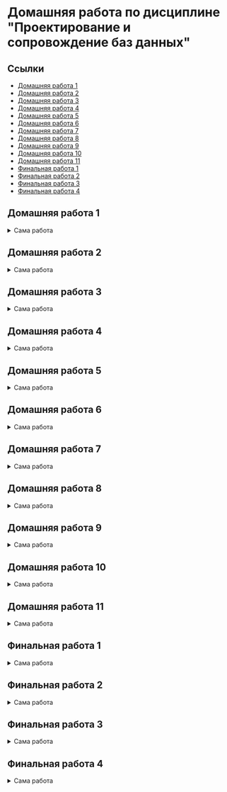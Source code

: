 # Домашняя работа по дисциплине "Проектирование и сопровождение баз данных"

## Ссылки

- [Домашняя работа 1](#домашняя-работа-1)
- [Домашняя работа 2](#домашняя-работа-2)
- [Домашняя работа 3](#домашняя-работа-3)
- [Домашняя работа 4](#домашняя-работа-4)
- [Домашняя работа 5](#домашняя-работа-5)
- [Домашняя работа 6](#домашняя-работа-6)
- [Домашняя работа 7](#домашняя-работа-7)
- [Домашняя работа 8](#домашняя-работа-8)
- [Домашняя работа 9](#домашняя-работа-9)
- [Домашняя работа 10](#домашняя-работа-10)
- [Домашняя работа 11](#домашняя-работа-11)
- [Финальная работа 1](#финальная-работа-1)
- [Финальная работа 2](#финальная-работа-2)
- [Финальная работа 3](#финальная-работа-3)
- [Финальная работа 4](#финальная-работа-4)

## Домашняя работа 1

<details>
<summary>Сама работа</summary>

---

### Задание

Подумать над выбором предметной области для выполнения финальной (экзаменационной) работы.
Выбирайте предметную область, которая вам интересна
и в которой вы разбираетесь или хотите разобраться.

Сделать краткое описание выбранной предметной области (1-2 страницы).
Если описание получится более объемным, не беда.
Ведь это описание затем войдет в финальный отчет.

Попытаться сформулировать требования к будущей базе данных.

### Работа

#### Цель работы

Описать словесно выбранную предметную область – "Расписание кафедры".

#### Описание предметной области

В настоящее время весь документооборот перемещается в электронный вид.
Требуется хранить различные документы, данные и поддерживать их связность.
Например, необходимо хранить учебное расписание,
обеспечить её связность с учебными группами,
преподавателями и аудиториями,
чтобы можно было в любой момент создать расписание учебных групп, преподавателей и аудиторий.
Это и является основной целью и задачей выбранной предметной области.

Можно хранить расписание в слабо структурированном виде в формате JSON,
но тогда не получится просто извлекать расписание конкретной группы, преподавателя или аудитории,
придётся для этого писать дополнительный ненужный код.
Такую задачу можно положить на реляционную базу данных при правильном проектирований связей таблиц.

При посещении веб-страницы расписания группы пользователь выбирает номер группы и номер недели.
База данных должна, соответственно, предоставить набор предметов на выбранную неделю по выбранной группе,
включить информацию о месте проведения занятий, ФИО преподавателя, который будет вести их.

При посещении веб-страницы расписания преподавателя
пользователь выбирает ФИО преподавателя и номер недели.
База данных должна, соответственно предоставить набор предметов на выбранную неделю по выбранному ФИО,
включить информацию о месте проведения занятий, номер групп, для которых занятие проводится.

[Наверх](#ссылки)

---

</details>

## Домашняя работа 2

<details>
<summary>Сама работа</summary>

---

### Задание

Глава 3 (упражнения 1-4)

### Работа

#### Упражнение 1

Выполним запрос:

```sql
demo=# insert into aircrafts values ('SU9', 'Sukhoi SUperJet-100', 300);
ERROR:  0A000: cannot insert into column "model" of view "aircrafts"
DETAIL:  View columns that are not columns of their base relation are not updatable.
```

Ошибка нам говорит о том, что
колонки, не являющимися базовыми колонками своего отношения не могут обновляться через представление.

Посмотрим, какие колонки не являются базовыми для отношения:

```sql
demo=# \d+ aircrafts
                                       View "bookings.aircrafts"
    Column     |     Type     | Collation | Nullable | Default | Storage  |         Description
---------------+--------------+-----------+----------+---------+----------+-----------------------------
 aircraft_code | character(3) |           |          |         | extended | Aircraft code, IATA
 model         | text         |           |          |         | extended | Aircraft model
 range         | integer      |           |          |         | plain    | Maximal flying distance, km
View definition:
 SELECT ml.aircraft_code,
    ml.model ->> lang() AS model,
    ml.range
   FROM aircrafts_data ml;
```

Такой колонкой является `model`, соответственно.

#### Упражнение 2

Пример запроса:

```sql
demo=# select * from aircrafts order by range desc;
 aircraft_code |        model        | range
---------------+---------------------+-------
 773           | Боинг 777-300       | 11100
 763           | Боинг 767-300       |  7900
 319           | Аэробус A319-100    |  6700
 320           | Аэробус A320-200    |  5700
 321           | Аэробус A321-200    |  5600
 733           | Боинг 737-300       |  4200
 SU9           | Сухой Суперджет-100 |  3000
 CR2           | Бомбардье CRJ-200   |  2700
 CN1           | Сессна 208 Караван  |  1200
(9 rows)
```

#### Упражнение 3

Пример такого запроса:

```sql
demo=# update aircrafts set range = range * 2 where model ~ 'Сухой Суперджет*';
UPDATE 1
```

#### Упражнение 4

Пример такого запроса:

```sql
demo=# delete from aircrafts where model = 'ЭТО НЕ САМОЛЁТ';
DELETE 0
```

[Наверх](#ссылки)

---

</details>

## Домашняя работа 3

<details>
<summary>Сама работа</summary>

---

### Задание

Глава 4 (упражнения 2, 4, 8, 12, 15, 21, 30, 33, 35)

### Работа

#### Упражнение 2

Создадим таблицу, наполним её данными и сделаем выборку по ней.

```sql
demo=# create table test_numeric (measurement numeric, description text);
CREATE TABLE

demo=# insert into test_numeric values
demo-# (1234567890.0987654321, 'Точность 20 знаков, масштаб 10 знаков'),
demo-# (1.5, 'Точность 2 знака, масштаб 1 знак'),
demo-# (0.12345678901234567890, 'Точность 21 знак, масштаб 20 знаков'),
demo-# (1234567890, 'Точность 10 знаков, масштаб 0 знаков (целое число)');
INSERT 0 4

demo=# select * from test_numeric;
      measurement       |                    description
------------------------+----------------------------------------------------
  1234567890.0987654321 | Точность 20 знаков, масштаб 10 знаков
                    1.5 | Точность 2 знака, масштаб 1 знак
 0.12345678901234567890 | Точность 21 знак, масштаб 20 знаков
             1234567890 | Точность 10 знаков, масштаб 0 знаков (целое число)
(4 rows)
```

Да, точность сохранена именно в том виде, в который мы записывали изначально.

#### Упражнение 4

Выполним интересные эксперименты с плавающей точкой:

```sql
demo=# select 2e-45::real > 1e-45::real;
 ?column?
----------
 f
(1 row)

demo=# select 4e-324::double precision > 3e-324::double precision;
 ?column?
----------
 f
(1 row)
```

#### Упражнение 8

```sql
demo=# create table test_serial (id serial primary key, name text);
CREATE TABLE

demo=# INSERT INTO test_serial (name) VALUES ('Вишневая');
INSERT 0 1
```

При выполнении этой команды СУБД выдаст сообщение об ошибке. Почему?

```sql
demo=# INSERT INTO test_serial (id, name) VALUES (2, 'Прохладная');
INSERT 0 1
```

В версии СУБД PostgreSQL 12.4 не выдаёт ошибку.

```sql
demo=# INSERT INTO test_serial (name) VALUES ('Грушевая');
ERROR:  23505: duplicate key value violates unique constraint "test_serial_pkey"
DETAIL:  Key (id)=(2) already exists.
demo=# INSERT INTO test_serial (name) VALUES ('Грушевая');
INSERT 0 1
demo=# INSERT INTO test_serial (name) VALUES ('Зеленая');
INSERT 0 1
demo=# DELETE FROM test_serial WHERE id = 4;
DELETE 1
demo=# INSERT INTO test_serial (name) VALUES ('Луговая');
INSERT 0 1
```

Зато выдала ошибку, что такой ключ уже существует.
Но счётчик `test_serial_pkey` всё равно инкрементировался.

Теперь сделаем выборку.

```sql
demo=# SELECT * FROM test_serial;
 id |    name
----+------------
  1 | Вишневая
  2 | Прохладная
  3 | Грушевая
  5 | Луговая
(4 rows)
```

#### Упражнение 12

```sql
demo=# show datestyle;
 DateStyle
-----------
 ISO, DMY
(1 row)

demo=# set datestyle to 'MDY';
SET

demo=# show datestyle;
 DateStyle
-----------
 ISO, MDY
(1 row)

demo=# SELECT '18-05-2016'::date;
ERROR:  22008: date/time field value out of range: "18-05-2016"
LINE 1: SELECT '18-05-2016'::date;
               ^
HINT:  Perhaps you need a different "datestyle" setting.

demo=# SELECT '05-18-2016'::date;
    date    
------------
 2016-05-18
(1 row)

demo=# SELECT '05-18-2016'::date;
    date    
------------
 2016-05-18
(1 row)

demo=# SET datestyle TO 'Postgres, DMY';
SET

demo=# show datestyle;
   DateStyle
---------------
 Postgres, DMY
(1 row)

demo=# select current_date;
 current_date
--------------
 04-10-2020
(1 row)

demo=# set datestyle to 'SQL, DMY';
SET
demo=# select current_date;
 current_date
--------------
 04/10/2020
(1 row)

demo=# set datestyle to 'German, DMY';
SET
Time: 0.519 ms
demo=# select current_date;
 current_date
--------------
 04.10.2020
(1 row)
```

#### Упражнение 15

Проэкспериментируем с преобразованием даты в строку.

```sql
demo=# SELECT to_char(current_timestamp, 'ddыmm');
 to_char
---------
 04ы10
(1 row)

demo=# SELECT to_char(current_timestamp, 'MM/DD/YYYY');
  to_char
------------
 10/04/2020
(1 row)

demo=# SELECT to_char(current_timestamp, 'DD-MM-YYYY')::date;
  to_char
------------
 2020-10-04
(1 row)
```

#### Упражнение 21

Предположу, что интервал "1 месяц" добавит единицу ко времени месяца.
В первом случае выведет 2016-02-29, а во втором — 2016-03-29.

```sql
demo=# SELECT ('2016-01-31'::date +'1 mon'::interval) AS new_date;
      new_date
---------------------
 2016-02-29 00:00:00
(1 row)

demo=# SELECT ('2016-02-29'::date +'1 mon'::interval) AS new_date;
      new_date
---------------------
 2016-03-29 00:00:00
(1 row)
```

Отлично, я угадал! =)

#### Упражнение 30

Предположения:

```sql
INSERT INTO test_bool VALUES (TRUE, 'yes');
INSERT INTO test_bool VALUES (yes, 'yes');
-- "yes" — невалидный boolean

INSERT INTO test_bool VALUES ('yes', true);
-- "'yes'" — то же самое, но в виде строки.
-- Если в SQL слабая типизация, то ошибка будет как выше.
-- Если сильная — ошибка типа.
-- Ну и true — невалидная строка.

INSERT INTO test_bool VALUES ('yes', TRUE);
-- То же самое, как выше.

INSERT INTO test_bool VALUES ('1', 'true');
-- '1' — вообще строка.
-- Если типизация сильная, ошибка типа.
-- Если типисация слабая, то будет '1' -> 1 -> true, т.е. без ошибки.

INSERT INTO test_bool VALUES (1, 'true');
-- Зависит от силы типизации, см. выше.

INSERT INTO test_bool VALUES ('t', 'true');
-- Типизация, но надо смотреть, является ли t — булевым значением.

INSERT INTO test_bool VALUES ('t', truth);
-- Ошибка со строкой. Надо в кавычки заворачивать.

INSERT INTO test_bool VALUES (true, true);
-- Ошибка со строкой. Надо в кавычки заворачивать.

INSERT INTO test_bool VALUES (1::boolean, 'true');
-- Явное преобразование. Скорее всего, ошибки не будет.

INSERT INTO test_bool VALUES (111::boolean, 'true');
-- Явное преобразование. Скорее всего, ошибка будет,
-- т.к. не понятно, можно ли 111 привести в boolean.
```

Итог:

```sql
demo=# INSERT INTO test_bool VALUES (TRUE, 'yes');
INSERT 0 1

demo=# INSERT INTO test_bool VALUES (yes, 'yes');
ERROR:  42703: column "yes" does not exist
LINE 1: INSERT INTO test_bool VALUES (yes, 'yes');
                                      ^

demo=# INSERT INTO test_bool VALUES ('yes', true);
INSERT 0 1

demo=# INSERT INTO test_bool VALUES ('yes', TRUE);
INSERT 0 1

demo=# INSERT INTO test_bool VALUES ('1', 'true');
INSERT 0 1

demo=# INSERT INTO test_bool VALUES (1, 'true');
ERROR:  42804: column "a" is of type boolean but expression is of type integer
LINE 1: INSERT INTO test_bool VALUES (1, 'true');
                                      ^
HINT:  You will need to rewrite or cast the expression.

demo=# INSERT INTO test_bool VALUES ('t', 'true');
INSERT 0 1

demo=# INSERT INTO test_bool VALUES ('t', truth);
ERROR:  42703: column "truth" does not exist
LINE 1: INSERT INTO test_bool VALUES ('t', truth);
                                           ^

demo=# INSERT INTO test_bool VALUES (true, true);
INSERT 0 1

demo=# INSERT INTO test_bool VALUES (1::boolean, 'true');
INSERT 0 1

demo=# INSERT INTO test_bool VALUES (111::boolean, 'true');
INSERT 0 1
```

Вывод: типизация слабая, но неявные преобразования идут через строковые значения.
Целые числа надо преобразовывать явно.

#### Упражнение 33

```sql
demo=# CREATE TABLE food(food text[][]);
CREATE TABLE
demo=# insert into food values ('{ { "сосиска", "макароны", "кофе" },{ "котлета", "каша", "кофе" },{ "сосиска", "каша", "кофе" },{ "котлета", "каша", "чай" } }'::text[][]);
demo=# select food[1][1] from food;
  food
---------
 сосиска
(1 row)
```

#### Упражнение 35

```sql
demo=# SELECT '[{"мяч":"футбол"},{"бита":"бейсбол"},{"ракетка":"тенис"}]'::json -> 2;
      ?column?
---------------------
 {"ракетка":"тенис"}
(1 строка)


demo=#
demo=# SELECT '[{"мяч":"футбол"},{"бита":"бейсбол"},{"ракетка":"тенис"}]'::json -> 'мяч';
 ?column?
----------

(1 строка)


demo=#
demo=# SELECT '["мяч","бита","ракетка"]'::json ->> 0;
 ?column?
----------
 мяч
(1 строка)


demo=#
demo=# SELECT '{"мяч":"футбол","бита":"бейсбол","ракетка":"тенис"}'::json ->> 'бита';
 ?column?
----------
 бейсбол
(1 строка)


demo=#
demo=# SELECT '{"игры": {"компьютерные": ["dark","souls"], "спортивные":4}}'::json #> '{игры,компьютерные,0}';
 ?column?
----------
 "dark"
(1 строка)


demo=#
demo=# SELECT '{"игры": {"компьютерные": ["dark","souls"], "спортивные":4}}'::json #>> '{игры,компьютерные,0}';
 ?column?
----------
 dark
(1 строка)
```

[Наверх](#ссылки)

---

</details>

## Домашняя работа 4

<details>
<summary>Сама работа</summary>

---

### Задание

Глава 5 (упражнения 2, 9, 17, 18)

### Работа

#### Упражнение 2

Посмотрите, какие ограничения уже наложены на атрибуты таблицы «Успеваемость» (progress).
В качестве примера рассмотрим такой вариант. Добавьте в таблицу progress еще один атрибут — «Форма проверки знаний» (test_form), который может принимать только два значения: «экзамен» или «зачет». Тогда набор допустимых значений атрибута «Оценка» (mark) будет зависеть от того, экзамен или зачет предусмотрены по данной дисциплине. Если предусмотрен экзамен, тогда допускаются значения 3, 4, 5, если зачет — тогда 0 (не зачтено) или 1 (зачтено).

```sql
                                Таблица "public.progress"
   Столбец   |         Тип          | Правило сортировки | Допустимость NULL | По умолчанию
-------------+----------------------+--------------------+-------------------+------
 record_book | numeric(5,0)         |                    | not null          |
 subject     | text                 |                    | not null          |
 acad_year   | text                 |                    | not null          |
 term        | numeric(1,0)         |                    | not null          |
 mark        | numeric(1,0)         |                    | not null          | 5
 test_form   | character varying(7) |                    |                   |
Ограничения-проверки:
    "progress_mark_check" CHECK (mark >= 3::numeric AND mark <= 5::numeric)
    "progress_term_check" CHECK (term = 1::numeric OR term = 2::numeric)

edu=# ALTER TABLE progress ADD CHECK
edu(# (test_form='экзамен' and mark IN (2,3,4,5)) OR
edu(# (test_form='зачет'   and mark IN (0,1)));
ALTER TABLE
```

Проверьте, как будет работать новое ограничение в модифицированной таблице progress. Для этого выполните команды INSERT, как удовлетворяющие ограничению, так и нарушающие его.

```sql
edu=# INSERT INTO students VALUES (7, 'student 1', 658, 7685);
INSERT 0 1
edu=# INSERT INTO progress VALUES (4, 'Mathematics', '2',2, 4, 'экзамен');
INSERT 0 1
edu=# INSERT INTO progress VALUES (4, 'Mathematics', '2',2, 0, 'зачет');
ОШИБКА: новая строка в отношении “progress” нарушает ограничение-проверку "progress_mark_check"
ПОДРОБНОСТИ: Ошибочная строка содержит (4, 'Mathematics', '2',2, 0, 'зачет').
```

В таблице уже было ограничение на допустимые значения атрибута mark. Как вы думаете, не будет ли оно конфликтовать с новым ограничением? Проверьте эту гипотезу. Если ограничения конфликтуют, тогда удалите старое ограничение и снова попробуйте добавить строки в таблицу.

Они конфликтуют, в таком случае удалим ограничение, и попробуем добавить строки снова.

```sql
edu=# ALTER TABLE progress DROP CONSTRAINT progress_mark_check;
edu=# INSERT INTO progress VALUES (4, 'Mathematics', '2',2, 0, 'зачет');

INSERT 0 1
```

#### Упражнение 9

В таблице «Студенты» (students) есть текстовый атрибут name, на который наложено ограничение NOT NULL. Как вы думаете, что будет, если при вводе новой строки в эту таблицу дать атрибуту name в качестве значения пустую строку?

```sql
edu=# INSERT INTO students VALUES (2, '', 979, 74673);
INSERT 0 1
```

Добавим ограничение ( name <> '' )

```sql
edu=# ALTER TABLE students ADD CHECK ( name <> '' );
ALTER TABLE
edu=# INSERT INTO students VALUES (3, '', 979, 74673);
ОШИБКА: новая строка в отношении “progress” нарушает ограничение-проверку
"students_name_check"
```

Посмотрим что теперь будет при вставке строки с пустым значением

```sql
edu=# INSERT INTO students VALUES (3, ' ', 979, 74673);
INSERT 0 1
```

Добавим ограничение ( trim (name) <> '' )

```sql
edu=# ALTER TABLE students ADD CHECK (trim (name) <> '');
ALTER TABLE
edu=# INSERT INTO students VALUES (3, ' ', 979, 74673);
ОШИБКА: новая строка в отношении “progress” нарушает ограничение-проверку
"students_name_check"
```

Есть ли подобные слабые места в таблице «Успеваемость» (progress)?
- Есть, с поля с текстовым типом могут быть вставлены пустые строки.

#### Упражнение 17

Подумайте, какие представления было бы целесообразно создать для нашей базы данных «Авиаперевозки». Необходимо учесть наличие различных групп пользователей, например: пилоты, диспетчеры, пассажиры, кассиры. Создайте представления и проверьте их в работе.

Диспетчер

```sql
demo=# CREATE VIEW dispatcher_info AS SELECT
demo-#  flight_no,
demo-#  scheduled_departure,
demo-#  status,
demo-#  model,
demo-#  range
demo-# FROM flights f
demo-# LEFT JOIN aircrafts a on f.aircraft_code = a.aircraft_code;
CREATE VIEW
demo=# SELECT * FROM  dispatcher_info;
 flight_no |  scheduled_departure   |  status   |        model        | range
-----------+------------------------+-----------+---------------------+-------
 PG0405    | 2016-09-13 08:35:00+03 | Arrived   | Airbus A321-200     |  5600
 PG0404    | 2016-10-03 18:05:00+03 | Arrived   | Airbus A321-200     |  5600
 PG0405    | 2016-10-03 08:35:00+03 | Arrived   | Airbus A321-200     |  5600
 PG0402    | 2016-11-07 11:25:00+03 | Scheduled | Airbus A321-200     |  5600
 PG0405    | 2016-10-14 08:35:00+03 | On Time   | Airbus A321-200     |  5600
 PG0404    | 2016-10-14 18:05:00+03 | Scheduled | Airbus A321-200     |  5600
 PG0403    | 2016-10-14 10:25:00+03 | Delayed   | Airbus A321-200     |  5600
 PG0402    | 2016-10-14 11:25:00+03 | On Time   | Airbus A321-200     |  5600
 PG0405    | 2016-10-23 08:35:00+03 | Scheduled | Airbus A321-200     |  5600
 PG0402    | 2016-10-21 11:25:00+03 | Scheduled | Airbus A321-200     |  5600
 PG0403    | 2016-10-21 10:25:00+03 | Scheduled | Airbus A321-200     |  5600
 PG0404    | 2016-10-21 18:05:00+03 | Scheduled | Airbus A321-200     |  5600
 PG0405    | 2016-10-21 08:35:00+03 | Scheduled | Airbus A321-200     |  5600
 PG0402    | 2016-10-04 11:25:00+03 | Arrived   | Airbus A321-200     |  5600
 PG0402    | 2016-09-25 11:25:00+03 | Arrived   | Airbus A321-200     |  5600
```

#### Упражнение 18

Подумайте, какие еще таблицы было бы целесообразно дополнить столбцами типа json/jsonb. Вспомните, что, например, в таблице «Билеты» (tickets) уже есть столбец такого типа — contact_data. Выполните модификации таблиц и измените в них одну-две строки для проверки правильности ваших решений.

В таблицу bookings в качестве json поля можно добавить информамцию о периоде действия брони.

```sql
demo=# ALTER TABLE bookings ADD COLUMN booking_period jsonb;
ALTER TABLE

demo=# UPDATE bookings
demo-# SET booking_period='{"booking_start": "06.10.2020", "booking_end": "16.10.2020"}'
demo-# WHERE book_ref='000181';
UPDATE 1

demo=# SELECT * FROM bookings WHERE book_ref='000181';
 book_ref |       book_date        | total_amount |   booking_period
----------+------------------------+--------------+-------------------------------------------------------------
 000181   | 2016-10-08 12:28:00+03 |    131800.00 | {"booking_end": "16.10.2020", "booking_start": "06.10.2020"}
(1 строка)
```

[Наверх](#ссылки)

---

</details>

## Домашняя работа 5

<details>
<summary>Сама работа</summary>

---

### Задание

Глава 6 (упражнения 2, 7, 9, 13, 19, 21, 23)

### Работа

#### Упражнение 2

Этот запрос выбирает из таблицы «Билеты» (tickets) всех пассажиров с именами, состоящими из трех букв (в шаблоне присутствуют три символа «_»): 

```sql
SELECT passenger_name
FROM tickets
WHERE passenger_name LIKE '___ %';
```

Предложите шаблон поиска в операторе LIKE для выбора из этой таблицы всех пассажиров с фамилиями, состоящими из пяти букв.

```sql
demo=# SELECT passenger_name
demo-# FROM tickets
demo-# WHERE passenger_name LIKE '% _____';
   passenger_name
--------------------
   passenger_name  
------------------
 ILYA POPOV
 VLADIMIR POPOV
 PAVEL GUSEV
 LEONID ORLOV
 EVGENIY GUSEV
 NIKOLAY FOMIN
 EKATERINA ILINA
 ANTON POPOV
 ARTEM BELOV
 VLADIMIR POPOV
 ALEKSEY ISAEV
 ...

demo=# SELECT count(passenger_name)
demo=# FROM tickets
demo=# WHERE passenger_name LIKE '% _____';
 count 
-------
 14272
(1 row)
```

#### Упражнение 7

Самые крупные самолеты в нашей авиакомпании — это Boeing 777-300. Выяснить, между какими парами городов они летают, поможет запрос: 

```sql
SELECT DISTINCT departure_city, arrival_city
FROM routes r
JOIN aircrafts a ON r.aircraft_code = a.aircraft_code
WHERE a.model = 'Boeing 777-300'
ORDER BY 1;
```

Модифицируйте запрос таким образом, чтобы каждая пара городов была выведена только один раз

```sql
demo=# SELECT DISTINCT r.departure_city, r.arrival_city
demo-# FROM routes r
demo-# JOIN routes rr ON r.arrival_city = rr.departure_city
demo-# AND rr.arrival_city = r.departure_city and r.arrival_city > rr.arrival_city
demo-# JOIN aircrafts a ON r.aircraft_code = a.aircraft_code
demo-# WHERE a.model = 'Boeing 777-300'
demo-# ORDER BY 1;
 departure_city | arrival_city
----------------+--------------
 Екатеринбург   | Москва
 Москва         | Новосибирск
 Москва         | Пермь
 Москва         | Сочи
(4 строки)
```

#### Упражнение 9

Для ответа на вопрос, сколько рейсов выполняется из Москвы в Санкт-Петербург, можно написать совсем простой запрос: 

```sql
SELECT count( * )
FROM routes
WHERE departure_city = 'Москва'
AND arrival_city = 'Санкт-Петербург'
```

А с помощью какого запроса можно получить результат в таком виде?

```sql
 departure_city |  arrival_city   | count
----------------+-----------------+-------
 Москва         | Санкт-Петербург |    12

demo=# SELECT  departure_city, arrival_city, count(*)
demo-# FROM routes
demo-# WHERE departure_city = 'Москва'
demo-# AND arrival_city = 'Санкт-Петербург'
demo-# GROUP BY departure_city, arrival_city;
 departure_city |  arrival_city   | count
----------------+-----------------+-------
 Москва         | Санкт-Петербург |    12
(1 строка)
```

#### Упражнение 13

Ответить на вопрос о том, каковы максимальные и минимальные цены билетов на все направления, может такой запрос: 

```sql
SELECT
f.departure_city,
f.arrival_city,
max( tf.amount ),
min( tf.amount )
FROM flights_v f
JOIN ticket_flights tf ON f.flight_id = tf.flight_id
GROUP BY 1, 2
ORDER BY 1, 2;
```

А как выявить те направления, на которые не было продано ни одного билета?

```sql
demo=# SELECT
demo-# f.departure_city,
demo-# f.arrival_city,
demo-# max( tf.amount ),
demo-# min( tf.amount )
demo-# FROM flights_v f
demo-# LEFT JOIN ticket_flights tf ON f.flight_id = tf.flight_id
demo-# GROUP BY 1, 2
demo-# ORDER BY 1, 2;

      departure_city      |       arrival_city       |    max    |   min
--------------------------+--------------------------+-----------+----------
 Абакан                   | Архангельск              |           |
 Абакан                   | Грозный                  |           |
 Абакан                   | Кызыл                    |           |
 Абакан                   | Москва                   | 101000.00 | 33700.00
 Абакан                   | Новосибирск              |   5800.00 |  5800.00
 Абакан                   | Томск                    |   4900.00 |  4900.00
 Анадырь                  | Москва                   | 185300.00 | 61800.00
 Анадырь                  | Хабаровск                |  92200.00 | 30700.00
 Анапа                    | Белгород                 |  18900.00 |  6300.00
 Анапа                    | Москва                   |  36600.00 | 12200.00
```

#### Упражнение 19

В разделе 6.4 мы использовали рекурсивный алгоритм в общем табличном выражении. Изучите этот пример, чтобы лучше понять работу рекурсивного алгоритма:

```sql
WITH RECURSIVE ranges ( min_sum, max_sum )
AS (
VALUES( 0, 100000 ),
( 100000, 200000 ),
( 200000, 300000 )
UNION ALL
SELECT min_sum + 100000, max_sum + 100000
FROM ranges
WHERE max_sum < ( SELECT max( total_amount ) FROM bookings )
)
SELECT * FROM ranges;
```

##### Задание 1

Модифицируйте запрос, добавив в него столбец level (можно назвать его и iteration). Этот столбец должен содержать номер текущей итерации, поэтому нужно увеличивать его значение на единицу на каждом шаге. Не забудьте задать начальное значение для добавленного столбца в предложении VALUES.

```sql
demo=# WITH RECURSIVE ranges ( min_sum, max_sum, iter )
demo-# AS (
demo(# VALUES( 0, 100000, 1 ),
demo(# ( 100000, 200000, 1 ),
demo(# ( 200000, 300000, 1 )
demo(# UNION ALL
demo(# SELECT min_sum + 100000, max_sum + 100000 , iter + 1
demo(# FROM ranges
demo(# WHERE max_sum < ( SELECT max( total_amount ) FROM bookings )
demo(# )
demo-# SELECT * FROM ranges;
 min_sum | max_sum | iter
---------+---------+------
       0 |  100000 |    1
  100000 |  200000 |    1
  200000 |  300000 |    1
  100000 |  200000 |    2
  200000 |  300000 |    2
  300000 |  400000 |    2
  200000 |  300000 |    3
  300000 |  400000 |    3
  400000 |  500000 |    3
  300000 |  400000 |    4
  400000 |  500000 |    4
  500000 |  600000 |    4
  400000 |  500000 |    5
  500000 |  600000 |    5
  600000 |  700000 |    5
```

##### Задание 2

Для завершения экспериментов замените UNION ALL на UNION и выполните запрос. Сравните этот результат с предыдущим, когда мы использовали UNION ALL.

```sql
demo=# WITH RECURSIVE ranges ( min_sum, max_sum )
demo-# AS (
demo(# VALUES( 0, 100000 ),
demo(# ( 100000, 200000 ),
demo(# ( 200000, 300000 )
demo(# UNION
demo(# SELECT min_sum + 100000, max_sum + 100000
demo(# FROM ranges
demo(# WHERE max_sum < ( SELECT max( total_amount ) FROM bookings )
demo(# )
demo-# SELECT * FROM ranges;
 min_sum | max_sum
---------+---------
       0 |  100000
  100000 |  200000
  200000 |  300000
  300000 |  400000
  400000 |  500000
  500000 |  600000
  600000 |  700000
  700000 |  800000
  800000 |  900000
  900000 | 1000000
 1000000 | 1100000
 1100000 | 1200000
 1200000 | 1300000
(13 строк)
```

#### Упражнение 21

В тексте главы был приведен запрос, выводящий список городов, в которые нет рейсов из Москвы.

```sql
SELECT DISTINCT a.city
FROM airports a
WHERE NOT EXISTS (
SELECT * FROM routes r
WHERE r.departure_city = 'Москва'
AND r.arrival_city = a.city
)
AND a.city <> 'Москва'
ORDER BY city;
```

Можно предложить другой вариант, в котором используется одна из операций над множествами строк: объединение, пересечение или разность.
Вместо знака «?» поставьте в приведенном ниже запросе нужное ключевое слово — UNION, INTERSECT или EXCEPT — и обоснуйте ваше решение.

```sql
SELECT city
FROM airports
WHERE city <> 'Москва'
?
SELECT arrival_city
FROM routes
WHERE departure_city = 'Москва'
ORDER BY city;
```

Будем использовать EXCEPT, потому что требуется исключить те города, в которые нет рейсов из Москвы.

#### Упражнение 22

В тексте главы мы рассматривали такой запрос: получить перечень аэропортов в тех городах, в которых больше одного аэропорта.

```sql
SELECT aa.city, aa.airport_code, aa.airport_name
FROM (
SELECT city, count( * )
FROM airports
GROUP BY city
HAVING count( * ) > 1
) AS a
JOIN airports AS aa ON a.city = aa.city
ORDER BY aa.city, aa.airport_name;
```

Как вы думаете, обязательно ли наличие функции count в подзапросе в предложении SELECT или можно написать просто SELECT city FROM airports ?

 - Да, обязательно, так как без count выведутся только те города, в которых имеется только один аэропорт.

```sql
demo=# SELECT aa.city, aa.airport_code, aa.airport_name, count
demo-# FROM (
demo(# SELECT city, count( * ) as count
demo(# FROM airports
demo(# GROUP BY city
demo(# ) AS a
demo-# JOIN airports AS aa ON a.city = aa.city
demo-# ORDER BY aa.city, aa.airport_name;
           city           | airport_code |     airport_name     | count
--------------------------+--------------+----------------------+-------
 Абакан                   | ABA          | Абакан               |     1
 Анадырь                  | DYR          | Анадырь              |     1
 Анапа                    | AAQ          | Витязево             |     1
 Архангельск              | ARH          | Талаги               |     1
 Астрахань                | ASF          | Астрахань            |     1
 Барнаул                  | BAX          | Барнаул              |     1
 Белгород                 | EGO          | Белгород             |     1
 Белоярский               | EYK          | Белоярский           |     1
 Благовещенск             | BQS          | Игнатьево            |     1
 Братск                   | BTK          | Братск               |     1
 Брянск                   | BZK          | Брянск               |     1
 Бугульма                 | UUA          | Бугульма             |     1
```

#### Упражнение 23

Предположим, что департамент развития нашей авиакомпании задался вопросом: каким будет общее число различных маршрутов, которые теоретически можно проложить между всеми городами? Если в каком-то городе имеется более одного аэропорта, то это учитывать не будем, т. е. маршрутом будем считать путь между городами, а не между аэропортами. Здесь мы используем соединение таблицы с самой собой на основе неравенства значений атрибутов.

```sql
SELECT count( * )
FROM ( SELECT DISTINCT city FROM airports ) AS a1
JOIN ( SELECT DISTINCT city FROM airports ) AS a2
ON a1.city <> a2.city;
```

Перепишите этот запрос с общим табличным выражением.

```sql
WITH city_from AS
( SELECT DISTINCT city FROM airports )
SELECT count( * )
FROM city_from f
JOIN ( SELECT DISTINCT city FROM airports ) AS a2
ON f.city <> a2.city;
```

[Наверх](#ссылки)

---

</details>

## Домашняя работа 6

<details>
<summary>Сама работа</summary>

---

### Задание

Глава 7 (упражнения 1, 2, 4)

### Работа

#### Упражнение 1

Добавьте в определение таблицы aircrafts_log значение по умолчанию current_timestamp и соответствующим образом измените команды INSERT, приведенные в тексте главы.

```sql
demo=# CREATE TEMP TABLE aircrafts_log AS
demo-# SELECT * FROM aircrafts WITH DATA;
SELECT 9
demo=# ALTER TABLE aircrafts_log
demo-# ADD COLUMN log_timestamp TIMESTAMP DEFAULT (current_timestamp);
ALTER TABLE
demo=# SELECT * FROM aircrafts_log;
 aircraft_code |        model        | range |       log_timestamp
---------------+---------------------+-------+----------------------------
 773           | Boeing 777-300      | 11100 | 2020-12-06 23:06:36.980049
 763           | Boeing 767-300      |  7900 | 2020-12-06 23:06:36.980049
 320           | Airbus A320-200     |  5700 | 2020-12-06 23:06:36.980049
 321           | Airbus A321-200     |  5600 | 2020-12-06 23:06:36.980049
 319           | Airbus A319-100     |  6700 | 2020-12-06 23:06:36.980049
 733           | Boeing 737-300      |  4200 | 2020-12-06 23:06:36.980049
 CN1           | Cessna 208 Caravan  |  1200 | 2020-12-06 23:06:36.980049
 CR2           | Bombardier CRJ-200  |  2700 | 2020-12-06 23:06:36.980049
 SU9           | Sukhoi SuperJet-100 |  6000 | 2020-12-06 23:06:36.980049
(9 строк)

demo=# TRUNCATE aircrafts_log;
TRUNCATE TABLE
demo=#
demo=# WITH add_row AS
demo-# ( INSERT INTO aircrafts_tmp
demo(# SELECT * FROM aircrafts
demo(# RETURNING *
demo(# )
demo-# INSERT INTO aircrafts_log
demo-# SELECT add_row.aircraft_code, add_row.model, add_row.range
demo-# FROM add_row;
INSERT 0 9
demo=#
demo=# SELECT * FROM aircrafts_log;
 aircraft_code |        model        | range |       log_timestamp
---------------+---------------------+-------+----------------------------
 773           | Boeing 777-300      | 11100 | 2020-12-06 23:09:54.005097
 763           | Boeing 767-300      |  7900 | 2020-12-06 23:09:54.005097
 320           | Airbus A320-200     |  5700 | 2020-12-06 23:09:54.005097
 321           | Airbus A321-200     |  5600 | 2020-12-06 23:09:54.005097
 319           | Airbus A319-100     |  6700 | 2020-12-06 23:09:54.005097
 733           | Boeing 737-300      |  4200 | 2020-12-06 23:09:54.005097
 CN1           | Cessna 208 Caravan  |  1200 | 2020-12-06 23:09:54.005097
 CR2           | Bombardier CRJ-200  |  2700 | 2020-12-06 23:09:54.005097
 SU9           | Sukhoi SuperJet-100 |  6000 | 2020-12-06 23:09:54.005097
(9 строк)
```

#### Упражнение 2

В предложении RETURNING можно указывать не только символ «∗», означающий выбор всех столбцов таблицы, но и более сложные выражения, сформированные на основе этих столбцов. В тексте главы мы копировали содержимое таблицы «Самолеты» в таблицу aircrafts_tmp, используя в предложении RETURNING именно «∗». Однако возможен и другой вариант запроса:

```sql
WITH add_row AS
( INSERT INTO aircrafts_tmp
SELECT * FROM aircrafts
RETURNING aircraft_code, model, range,
current_timestamp, 'INSERT'
)
INSERT INTO aircrafts_log
SELECT ? FROM add_row;
```

Что нужно написать в этом запросе вместо вопросительного знака?

- Можно написать «add_row.aircraft_code, add_row.model, add_row.range, current_timestamp, 'INSERT'»

#### Упражнение 4

В тексте главы в предложениях ON CONFLICT команды INSERT мы использовали только выражения, состоящие из имени одного столбца.
Однако в таблице «Места» (seats) первичный ключ является составным и включает два столбца.
Напишите команду INSERT для вставки новой строки в эту таблицу и предусмотрите возможный конфликт добавляемой строки со строкой, уже имеющейся в таблице.
Сделайте два варианта предложения ON CONFLICT: первый — с использованием перечисления имен столбцов для проверки наличия дублирования, второй — с использованием предложения ON CONSTRAINT. Для того чтобы не изменить содержимое таблицы «Места», создайте ее копию и выполняйте все эти эксперименты с таблицей-копией.

Для выполнения задания сделаем еще одну такую же таблицу

```sql
demo=# CREATE TEMP TABLE seats_tmp
demo-# AS SELECT * FROM SEATS;
SELECT 1339
demo=# ALTER TABLE seats_tmp
demo-# ADD PRIMARY KEY (aircraft_code, seat_no);
ALTER TABLE

demo=# \d seats_tmp
                                  Таблица "pg_temp_3.seats_tmp"
     Столбец     |          Тип          | Правило сортировки | Допустимость NULL | По умолчанию
-----------------+-----------------------+--------------------+-------------------+
 aircraft_code   | character(3)          |                    | not null          |
 seat_no         | character varying(4)  |                    | not null          |
 fare_conditions | character varying(10) |                    |                   |
Индексы:
    "seats_tmp_pkey" PRIMARY KEY, btree (aircraft_code, seat_no)

demo=# INSERT INTO seats_tmp
demo-# SELECT aircraft_code, seat_no, fare_conditions
demo-# FROM seats ON CONFLICT DO NOTHING;
INSERT 0 0

demo=# INSERT INTO seats_tmp
demo-# VALUES ( 319, '2A', 'Business' )
demo-# ON CONFLICT ON CONSTRAINT seats_tmp_pkey
demo-# DO UPDATE SET aircraft_code = excluded.aircraft_code,
demo-# seat_no = excluded.seat_no
demo-# RETURNING *;
 aircraft_code | seat_no | fare_conditions
---------------+---------+-----------------
 319           | 2A      | Business
(1 строка)
```

[Наверх](#ссылки)

---

</details>

## Домашняя работа 7

<details>
<summary>Сама работа</summary>

---

### Задание

Глава 8 (упражнения 1, 3)

### Работа

#### Упражнение 1

Предположим, что для какой-то таблицы создан уникальный индекс по двум столбцам: column1 и column2. В таблице есть строка, у которой значение атрибута column1 равно ABC, а значение атрибута column2 - NULL. Мы решили добавить в таблицу еще одну строку с такими же значениями ключевых атрибутов, т.е. column1 - ABC, а column2 - NULL.

Как вы думаете, будет ли операция вставки новой строки успешной или завершится с ошибкой? Объясните ваше решение.

- Эта операция завершится неудачей, так как нулевые значения не будут распознаны как соответствующие каким либо существующим значениям.

#### Упражнение 3

Обратимся к таблице «Перелеты» (ticket_flights). В ней имеется столбец «Класс обслуживания» (fare_conditions), который отличается от остальных тем, что в нем могут присутствовать лишь три различных значения: Comfort, Business и Economy. 

Выполните запросы, подсчитывающие количество строк, в которых атрибут fare_conditions принимает одно из трех возможных значений. Каждый из запросов выполните три-четыре раза, поскольку время может немного изменяться, и подсчитайте среднее время.

```sql
SELECT count( * )
FROM ticket_flights
WHERE fare_conditions = 'Comfort';
17291строка, время выполнения:
1.	511,451 мс
2.	164,287 мс
3.	189,562 мс
4.	191,159 мс

SELECT count( * )
FROM ticket_flights
WHERE fare_conditions = 'Business';
107642 строки, время выполнения:
1.	159,362 мс
2.	131,785 мс
3.	156,364 мс
4.	159,671 мс

SELECT count( * )
FROM ticket_flights
WHERE fare_conditions = 'Economy';
920793 строк, время выполнения:
1.	171,654 мс
2.	168,562 мс
3.	175,114 мс
4.	168,656 мс
```

Проделайте те же эксперименты с таблицей ticket_flights. Будет ли различаться среднее время выполнения запросов для различных значений атрибута fare_conditions? Почему это имеет место?

Сделаем индекс к полю fare_conditions.

```sql
SELECT count( * )
FROM ticket_flights
WHERE fare_conditions = 'Comfort';
17291 строка, время выполнения:
1.	2,531 мс
2.	1,834 мс
3.	1,735 мс
4.	3,438 мс

SELECT count( * )
FROM ticket_flights
WHERE fare_conditions = 'Business';
107642 строки, время выполнения:
1.	11,458 мс
2.	13,634 мс
3.	11,754 мс
4.	12,833 мс

SELECT count( * )
FROM ticket_flights
WHERE fare_conditions = 'Economy';
920793 строк, время выполнения:
1.	167,674 мс
2.	123,489 мс
3.	112,845 мс
4.	135,148 мс
```

Время для выборки Comfort и Business при добавлении индекса значительно сократилось, но время для Economy практически не изменилось. Это может быть связано с тем, что строк Economy больше, чем других строк, и индекс имеет преимущество только при выборе небольшой части от общего числа строк в таблице.

[Наверх](#ссылки)

---

</details>

## Домашняя работа 8

<details>
<summary>Сама работа</summary>

---

### Задание

Глава 9 (упражнения 2, 3)

### Работа

#### Упражнение 2

Модифицируйте сценарий выполнения транзакций: в первой транзакции вместо фиксации изменений выполните их отмену с помощью команды ROLLBACK и посмотрите, будет ли удалена строка и какая конкретно.

```sql
DELETE FROM aircrafts_tmp WHERE range < 2000;
SELECT * FROM aircrafts_tmp;

demo=# DELETE FROM aircrafts_tmp WHERE range < 2000;
DELETE 1
demo=# SELECT * FROM aircrafts_tmp;
 aircraft_code |        model        | range
---------------+---------------------+-------
 773           | Boeing 777-300      | 11100
 763           | Boeing 767-300      |  7900
 SU9           | Sukhoi SuperJet-100 |  3000
 320           | Airbus A320-200     |  5700
 321           | Airbus A321-200     |  5600
 319           | Airbus A319-100     |  6700
 733           | Boeing 737-300      |  4200
 CR2           | Bombardier CRJ-200  |  2700
 773           | Boeing 777-300      | 11100
 763           | Boeing 767-300      |  7900
 320           | Airbus A320-200     |  5700
 321           | Airbus A321-200     |  5600
 319           | Airbus A319-100     |  6700
 733           | Boeing 737-300      |  4200
 CR2           | Bombardier CRJ-200  |  2700
 SU9           | Sukhoi SuperJet-100 |  6000
(16 строк)
```

В итоге изменения проведенные в первой транзакции не сохранились, и вторая транзакция произошла независимо от первой. И поэтому удалилась строка, подходящая условию, которая была в изначальном состоянии таблицы. 

#### Упражнение 3

Когда говорят о таком феномене, как потерянное обновление, то зачастую в качестве примера приводится операция UPDATE, в которой значение какого-то атрибута изменяется с применением одного из действий арифметики. Например: 

```sql
UPDATE aircrafts_tmp SET range = range + 200 WHERE aircraft_code = 'CR2';
```

При выполнении двух и более подобных обновлений в рамках параллельных транзакций, использующих, например, уровень изоляции Read Committed, будут учтены все такие изменения (что и было показано в тексте главы). Очевидно, что потерянного обновления не происходит. Предположим, что в одной транзакции будет просто присваиваться новое значение.

Очевидно, что сохранится только одно из значений атрибута range. Можно ли говорить, что в такой ситуации имеет место потерянное обновление? Если оно имеет место, то что можно предпринять для его недопущения? Обоснуйте ваш ответ.

- С пользовательской стороны, потерянные обновления происходят, хотя то, что происходит на самом деле, эквивалентно последовательным транзакциям. Чтобы избежать потерь, можно использовать более высокий уровень изоляции.

[Наверх](#ссылки)

---

</details>

## Домашняя работа 9

<details>
<summary>Сама работа</summary>

---

### Задание

Глава 10 (упражнения 3, 6, 8)

### Работа

#### Упражнение 3

Самостоятельно выполните команду EXPLAIN для запроса, содержащего общее табличное выражение (CTE). Посмотрите, на каком уровне находится узел плана, отвечающий за это выражение, как он оформляется. Учтите, что общие табличные выражения всегда материализуются, т. е. вычисляются однократно и результат их вычисления сохраняется в памяти, а затем все последующие обращения в рамках запроса направляются уже к этому материализованному результату.

```sql
demo=# EXPLAIN WITH a AS
demo-# (SELECT DISTINCT city FROM airports)
demo-# SELECT count(*) FROM a AS a1 JOIN a AS a2 ON a1.city<>a2.city;
                               QUERY PLAN
-------------------------------------------------------------------------
 Aggregate  (cost=262.11..262.12 rows=1 width=8)
   CTE a
     ->  HashAggregate  (cost=3.30..4.31 rows=101 width=17)
           Group Key: airports.city
           ->  Seq Scan on airports  (cost=0.00..3.04 rows=104 width=17)
   ->  Nested Loop  (cost=0.00..232.55 rows=10100 width=0)
         Join Filter: (a1.city <> a2.city)
         ->  CTE Scan on a a1  (cost=0.00..2.02 rows=101 width=32)
         ->  CTE Scan on a a2  (cost=0.00..2.02 rows=101 width=32)
(9 строк)
```

#### Упражнение 6

Выполните команду EXPLAIN для запроса, в котором использована какая-нибудь из оконных функций. Найдите в плане выполнения запроса узел с именем WindowAgg. Попробуйте объяснить, почему он занимает именно этот уровень в плане.

```sql
demo=# SELECT book_ref, total_amount, avg(total_amount) OVER()
demo-# FROM bookings ORDER BY 1 LIMIT 10;
 book_ref | total_amount |        avg
----------+--------------+--------------------
 00000F   |    265700.00 | 79025.605811528685
 000012   |     37900.00 | 79025.605811528685
 000068   |     18100.00 | 79025.605811528685
 000181   |    131800.00 | 79025.605811528685
 0002D8   |     23600.00 | 79025.605811528685
 0002DB   |    101500.00 | 79025.605811528685
 0002E0   |     89600.00 | 79025.605811528685
 0002F3   |     69600.00 | 79025.605811528685
 00034E   |     73300.00 | 79025.605811528685
 000352   |    109500.00 | 79025.605811528685
(10 строк)


demo=# EXPLAIN SELECT book_ref, total_amount, avg(total_amount) OVER()
demo-# FROM bookings ORDER BY 1 LIMIT 10;
                                            QUERY PLAN
---------------------------------------------------------------------------------------------------
 Limit  (cost=0.42..0.87 rows=10 width=45)
   ->  WindowAgg  (cost=0.42..11796.09 rows=262788 width=45)
         ->  Index Scan using bookings_pkey on bookings  (cost=0.42..8511.24 rows=262788 width=13)
(3 строки)
```

#### Упражнение 8

Замена коррелированного подзапроса соединением таблиц является одним из способов повышения производительности. Предположим, что мы задались вопросом: сколько маршрутов обслуживают самолеты каждого типа? При этом нужно учитывать, что может иметь место такая ситуация, когда самолеты какого-либо типа не обслуживают ни одного маршрута. Поэтому необходимо использовать не только представление «Маршруты» (routes), но и таблицу «Самолеты» (aircrafts). Это первый вариант запроса, в нем используется коррелированный подзапрос. 

```sql
demo=# EXPLAIN ANALYZE SELECT f.flight_id, avg(tf.amount)
demo-# FROM flights_v f
demo-# LEFT OUTER JOIN ticket_flights tf ON f.flight_id = tf.flight_id
demo-# WHERE f.flight_id<100
demo-# GROUP BY 1
demo-# ORDER BY 1;
                                                                           QUERY PLAN
----------------------------------------------------------------------------------------------------------------------------------------------------------------
 GroupAggregate  (cost=22132.61..22156.80 rows=97 width=36) (actual time=213.767..214.664 rows=99 loops=1)
   Group Key: f.flight_id
   ->  Sort  (cost=22132.61..22140.27 rows=3063 width=10) (actual time=213.734..213.912 rows=3988 loops=1)
         Sort Key: f.flight_id
         Sort Method: quicksort  Memory: 283kB
         ->  Hash Join  (cost=20.88..21955.25 rows=3063 width=10) (actual time=1.362..212.614 rows=3988 loops=1)
               Hash Cond: (f.arrival_airport = arr.airport_code)
               ->  Hash Join  (cost=16.54..21942.55 rows=3063 width=14) (actual time=1.303..211.537 rows=3988 loops=1)
                     Hash Cond: (f.departure_airport = dep.airport_code)
                     ->  Hash Right Join  (cost=12.20..21929.85 rows=3063 width=18) (actual time=1.257..210.285 rows=3988 loops=1)
                           Hash Cond: (tf.flight_id = f.flight_id)
                           ->  Seq Scan on ticket_flights tf  (cost=0.00..19172.26 rows=1045726 width=10) (actual time=0.045..109.140 rows=1045726 loops=1)
                           ->  Hash  (cost=10.99..10.99 rows=97 width=12) (actual time=0.061..0.062 rows=99 loops=1)
                                 Buckets: 1024  Batches: 1  Memory Usage: 13kB
                                 ->  Index Scan using flights_pkey on flights f  (cost=0.29..10.99 rows=97 width=12) (actual time=0.012..0.041 rows=99 loops=1)
                                       Index Cond: (flight_id < 100)
                     ->  Hash  (cost=3.04..3.04 rows=104 width=4) (actual time=0.037..0.038 rows=104 loops=1)
                           Buckets: 1024  Batches: 1  Memory Usage: 12kB
                           ->  Seq Scan on airports dep  (cost=0.00..3.04 rows=104 width=4) (actual time=0.006..0.017 rows=104 loops=1)
               ->  Hash  (cost=3.04..3.04 rows=104 width=4) (actual time=0.050..0.051 rows=104 loops=1)
                     Buckets: 1024  Batches: 1  Memory Usage: 12kB
                     ->  Seq Scan on airports arr  (cost=0.00..3.04 rows=104 width=4) (actual time=0.013..0.026 rows=104 loops=1)
 Planning Time: 1.548 ms
 Execution Time: 214.862 ms
(24 строки)
```

А в этом варианте коррелированный подзапрос раскрыт и заменен внешним соединением:

```sql
demo=# EXPLAIN ANALYZE SELECT f.flight_id, (SELECT avg(tf.amount)
demo(# FROM ticket_flights tf
demo(# WHERE f.flight_id = tf.flight_id)
demo-# FROM flights_v f WHERE f.flight_id<100
demo-# GROUP BY 1
demo-# ORDER BY 1;
                                                                     QUERY PLAN
----------------------------------------------------------------------------------------------------------------------------------------------------
 Group  (cost=0.57..2113389.87 rows=97 width=36) (actual time=122.058..12766.754 rows=99 loops=1)
   Group Key: f.flight_id
   ->  Nested Loop  (cost=0.57..73.67 rows=97 width=4) (actual time=0.056..3.468 rows=99 loops=1)
         ->  Nested Loop  (cost=0.43..42.33 rows=97 width=8) (actual time=0.046..2.753 rows=99 loops=1)
               ->  Index Scan using flights_pkey on flights f  (cost=0.29..10.99 rows=97 width=12) (actual time=0.011..0.385 rows=99 loops=1)
                     Index Cond: (flight_id < 100)
               ->  Index Only Scan using airports_pkey on airports dep  (cost=0.14..0.32 rows=1 width=4) (actual time=0.018..0.018 rows=1 loops=99)
                     Index Cond: (airport_code = f.departure_airport)
                     Heap Fetches: 99
         ->  Index Only Scan using airports_pkey on airports arr  (cost=0.14..0.32 rows=1 width=4) (actual time=0.005..0.005 rows=1 loops=99)
               Index Cond: (airport_code = f.arrival_airport)
               Heap Fetches: 99
   SubPlan 1
     ->  Aggregate  (cost=21786.75..21786.76 rows=1 width=32) (actual time=128.915..128.915 rows=1 loops=99)
           ->  Seq Scan on ticket_flights tf  (cost=0.00..21786.58 rows=70 width=6) (actual time=99.973..128.884 rows=40 loops=99)
                 Filter: (f.flight_id = flight_id)
                 Rows Removed by Filter: 1045686
 Planning Time: 1.167 ms
 Execution Time: 12810.241 ms
(19 строк)
```

Исследуйте планы выполнения обоих запросов. Попытайтесь найти объяснение различиям в эффективности их выполнения. Чтобы получить усредненную картину, выполните каждый запрос несколько раз. 

Предложите аналогичную пару запросов к базе данных «Авиаперевозки». Проведите необходимые эксперименты с вашими запросами.

[Наверх](#ссылки)

---

</details>

## Домашняя работа 10

<details>
<summary>Сама работа</summary>

---

### Предисловие

Программирование на стороне сервера.

Выполняется на основе [презентации](https://edu.postgrespro.ru/sqlprimer/sqlprimer-2019-msu-09.pdf)
и главы 4 учебного пособия "Администрирование информационных систем".
Учебную базу данных можно наполнить информацией, функциями и триггерами
с помощью команд, выполняемых в командной строке Debian:

```bash
createdb ais -U postgres
psql -d ais -f adj_list.sql -U postgres
```

Файл `adj_list.sql` находится в составе архива исходных текстов, прилагаемых к учебному пособию.
Они находятся [здесь](http://www.morgunov.org/docs/inf_sys_admin_prg.tgz)

Эти исходные тексты также есть в виртуальной машине ОС Debian
в каталоге `/home/WORK/Databases/Admin_DB/UTF-8`.
В составе этих примеров есть и те,
которые не приведены в тексте пособия,
но они могут быть полезными при выполнении финального задания.

### Задание

Нужно проделать упражнения 12-18 на стр. 86-88 учебного пособия "Администрирование информационных систем".
Почти все эти упражнения являются простыми, ознакомительными, не требующими программирования.

_Прим. В настоящее время я пишу вторую часть учебника по SQL (продвинутую).
Скорее всего, презентацию по программированию на стороне сервера
я дополню более сложными примерами, тогда и задание будет откорректировано._

### Работа

#### Упражнение 12

```sql
ais=# select * from personnel;
 emp_nbr | emp_name |         address         | birth_date 
---------+----------+-------------------------+------------
       0 | вакансия |                         | 2014-05-19
       1 | Иван     | ул. Любителей языка C   | 1962-12-01
       2 | Петр     | ул. UNIX гуру           | 1965-10-21
       3 | Антон    | ул. Ассемблерная        | 1964-04-17
       4 | Захар    | ул. им. СУБД PostgreSQL | 1963-09-27
       5 | Ирина    | просп. Программистов    | 1968-05-12
       6 | Анна     | пер. Перловый           | 1969-03-20
       7 | Андрей   | пл. Баз данных          | 1945-11-07
       8 | Николай  | наб. ОС Linux           | 1944-12-01
(9 rows)

ais=# select * from personnel_org_chart;
 emp_nbr |   emp   | boss_emp_nbr | boss  
---------+---------+--------------+-------
       1 | Иван    |            ø | ø
       2 | Петр    |            1 | Иван
       3 | Антон   |            1 | Иван
       4 | Захар   |            3 | Антон
       5 | Ирина   |            3 | Антон
       6 | Анна    |            3 | Антон
       7 | Андрей  |            5 | Ирина
       8 | Николай |            5 | Ирина
(8 rows)

ais=# select * from create_paths;
 level1 | level2 | level3 | level4  
--------+--------+--------+---------
 Иван   | Антон  | Ирина  | Андрей
 Иван   | Антон  | Ирина  | Николай
 Иван   | Петр   | ø      | ø
 Иван   | Антон  | Захар  | ø
 Иван   | Антон  | Анна   | ø
(5 rows)

ais=# select * from org_chart;
      job_title      | emp_nbr | boss_emp_nbr |  salary   
---------------------+---------+--------------+-----------
 Президент           |       1 |            ø | 1000.0000
 Вице-президент 1    |       2 |            1 |  900.0000
 Вице-президент 2    |       3 |            1 |  800.0000
 Архитектор          |       4 |            3 |  700.0000
 Ведущий программист |       5 |            3 |  600.0000
 Программист C       |       6 |            3 |  500.0000
 Программист Perl    |       7 |            5 |  450.0000
 Оператор            |       8 |            5 |  400.0000
(8 rows)
```

#### Упражнение 13

Проверка структуры дерева на предмет отсутствия циклов.

```sql
ais=# update org_chart set boss_emp_nbr = 4 where emp_nbr = 3;
UPDATE 1
ais=# select * from tree_test();
 tree_test 
-----------
 Cycles
(1 row)

ais=# update org_chart set boss_emp_nbr = 8 where emp_nbr = 3;
UPDATE 1
ais=# select * from tree_test();
 tree_test 
-----------
 Cycles
(1 row)
```

#### Упражнение 14

Обход дерева снизу вверх.

```sql
ais=# select * from up_tree_traversal(6);
 emp_nbr | boss_emp_nbr 
---------+--------------
       6 |            3
       3 |            1
       1 |            ø
(3 rows)
ais=# select * from up_tree_traversal2(6) as (emp int, boss int);
 emp | boss 
-----+------
   6 |    3
   3 |    1
   1 |    ø
(3 rows)
ais=# select * from up_tree_traversal (( select emp_nbr from personnel where emp_name = 'Захар' ));
 emp_nbr | boss_emp_nbr 
---------+--------------
       4 |            3
       3 |            1
       1 |            ø
(3 rows)
```

#### Упражнение 15

Удаление поддерева

```sql
ais=# select * from create_paths;
 level1 | level2 | level3 | level4  
--------+--------+--------+---------
 Иван   | Антон  | Ирина  | Андрей
 Иван   | Антон  | Ирина  | Николай
 Иван   | Петр   | ø      | ø
 Иван   | Антон  | Захар  | ø
 Иван   | Антон  | Анна   | ø
(5 rows)
ais=# select * from personnel_org_chart;
 emp_nbr |   emp   | boss_emp_nbr | boss  
---------+---------+--------------+-------
       1 | Иван    |            ø | ø
       2 | Петр    |            1 | Иван
       3 | Антон   |            1 | Иван
       4 | Захар   |            3 | Антон
       5 | Ирина   |            3 | Антон
       6 | Анна    |            3 | Антон
       7 | Андрей  |            5 | Ирина
       8 | Николай |            5 | Ирина
(8 rows)
ais=# select * from delete_subtree(4);
 delete_subtree 
----------------
 
(1 row)
ais=# select * from create_paths;
 level1 | level2 | level3 | level4  
--------+--------+--------+---------
 Иван   | Антон  | Ирина  | Андрей
 Иван   | Антон  | Ирина  | Николай
 Иван   | Петр   | ø      | ø
 Иван   | Антон  | Анна   | ø
(4 rows)
ais=# select * from personnel_org_chart;
 emp_nbr |   emp   | boss_emp_nbr | boss  
---------+---------+--------------+-------
       1 | Иван    |            ø | ø
       2 | Петр    |            1 | Иван
       3 | Антон   |            1 | Иван
       5 | Ирина   |            3 | Антон
       6 | Анна    |            3 | Антон
       7 | Андрей  |            5 | Ирина
       8 | Николай |            5 | Ирина
(7 rows)
ais=# select * from delete_subtree(( select emp_nbr from personnel where emp_name = 'Анна' )); delete_subtree 
----------------
 
(1 row)
ais=# select * from create_paths;
 level1 | level2 | level3 | level4  
--------+--------+--------+---------
 Иван   | Антон  | Ирина  | Андрей
 Иван   | Антон  | Ирина  | Николай
 Иван   | Петр   | ø      | ø
(3 rows)
ais=# select * from personnel_org_chart;
 emp_nbr |   emp   | boss_emp_nbr | boss  
---------+---------+--------------+-------
       1 | Иван    |            ø | ø
       2 | Петр    |            1 | Иван
       3 | Антон   |            1 | Иван
       5 | Ирина   |            3 | Антон
       7 | Андрей  |            5 | Ирина
       8 | Николай |            5 | Ирина
(6 rows)
```

#### Упражнение 16

```sql
ais=# select * from delete_and_promote_subtree(( select emp_nbr from personnel where emp_name='Антон' ));
 delete_and_promote_subtree 
----------------------------
 
(1 row)
ais=# select * from create_paths;
 level1 | level2 | level3  | level4 
--------+--------+---------+--------
 Иван   | Петр   | ø       | ø
 Иван   | Ирина  | Николай | ø
 Иван   | Ирина  | Андрей  | ø
(3 rows)
ais=# select * from personnel_org_chart;
 emp_nbr |   emp   | boss_emp_nbr | boss  
---------+---------+--------------+-------
       1 | Иван    |            ø | ø
       2 | Петр    |            1 | Иван
       7 | Андрей  |            5 | Ирина
       8 | Николай |            5 | Ирина
       5 | Ирина   |            1 | Иван
(5 rows)
```

#### Упражнение 17

```sql
ais=# create view create_paths_5 (level1, level2, level3, level4, level5) as
select O1.emp as e1, O2.emp as e2, O3.emp as e3, O4.emp as e4, O5.emp as e5
ais-# from personnel_org_chart as O1
ais-# left outer join personnel_org_chart as O2
ais-# on O1.emp = O2.boss
ais-# left outer join personnel_org_chart as O3
ais-# on O2.emp = O3.boss
ais-# left outer join personnel_org_chart as O4
ais-# on O3.emp = O4.boss
ais-# left outer join personnel_org_chart as O5
ais-# on O4.emp = O5.boss where O1.emp = 'Иван';
CREATE VIEW

ais=# select * from create_paths_5;
 level1 | level2 | level3  | level4 | level5 
--------+--------+---------+--------+--------
 Иван   | Ирина  | Андрей  | ø      | ø
 Иван   | Ирина  | Николай | ø      | ø
 Иван   | Петр   | ø       | ø      | ø
(3 rows)
```

#### Упражнение 18

```sql
ais=# alter table personnel add column ne_goden text;
ALTER TABLE

ais=# create or replace function army() returns void as
ais-# $$
ais$# declare curs cursor for select * from personnel where (cast(current_date as date)-cast(birth_date as date))/365 > 27;
ais$# begin
ais$# open curs;
ais$# move curs;
ais$# while found loop
ais$# update personnel set ne_goden='yes' where current of curs;
ais$# move curs;
ais$# end loop;
ais$# close curs;
ais$# end
ais$# $$
ais-# language plpgsql;
CREATE FUNCTION

ais=# select * from army();
 army 
------
 
(1 row)

ais=# select * from personnel;
 emp_nbr | emp_name |         address         | birth_date | ne_goden 
---------+----------+-------------------------+------------+----------
       0 | вакансия |                         | 2014-05-19 | ø
       1 | Иван     | ул. Любителей языка C   | 1962-12-01 | yes
       2 | Петр     | ул. UNIX гуру           | 1965-10-21 | yes
       3 | Антон    | ул. Ассемблерная        | 1964-04-17 | yes
       4 | Захар    | ул. им. СУБД PostgreSQL | 1963-09-27 | yes
       5 | Ирина    | просп. Программистов    | 1968-05-12 | yes
       6 | Анна     | пер. Перловый           | 1969-03-20 | yes
       7 | Андрей   | пл. Баз данных          | 1945-11-07 | yes
       8 | Николай  | наб. ОС Linux           | 1944-12-01 | yes
(9 rows)
```

[Наверх](#ссылки)

---

</details>

## Домашняя работа 11

<details>
<summary>Сама работа</summary>

---

### Предисловие

Полнотекстовый поиск.

Задание выполняется на основе презентации 10 "Полнотекстовый поиск"
и главы 12 документации на [Постгрес](https://postgrespro.ru/docs/postgresql/12/textsearch)

### Задание

Придумать и реализовать пример использования полнотекстового поиска,
аналогичный (можно более простой или более сложный) тому примеру с библиотечным каталогом,
который был приведен в презентации.
Можно использовать исходные тексты, приведенные в [презентации](https://edu.postgrespro.ru/sqlprimer/sqlprimer-2019-msu-10.tgz).

### Работа

```sql
demo=# create table books (book_id integer primary key, book_description text);
CREATE TABLE
demo=# \copy books from '/home/nz/Downloads/books2.txt';
COPY 1000
demo=# alter table books add column ts_description tsvector;
ALTER TABLE
demo=# update books set ts_description = to_tsvector('russian', book_description);
UPDATE 1000

demo=# SELECT * FROM books WHERE ts_description @@ to_tsquery('SQL');
-[ RECORD 1 ]----+--------------------------------------------------------------------------------------------------------------------------------------------------------------------------------------------------------------------------------------------------------------------------------------------------------------------------
book_id          | 807
book_description | Маркин, Александр Васильевич. Построение запросов и программирование на SQL [Текст] : учебное пособие : [для студентов высших учебных заведений, обучающихся по специальности 230201 "Информационные системы и технологии"] / А. В. Маркин. - Москва : Диалог-МИФИ, 2011. - 344 с.
ts_description   | '2011':33 '230201':21 '344':34 'sql':9 'александр':2 'васильевич':3 'высш':15 'диалог':31 'диалог-миф':30 'заведен':17 'запрос':5 'информацион':22 'маркин':1,28 'миф':32 'москв':29 'обуча':18 'пособ':12 'построен':4 'программирован':7 'систем':23 'специальн':20 'студент':14 'текст':10 'технолог':25 'учебн':11,16

demo=# SELECT book_id, book_description FROM books WHERE ts_description @@ plainto_tsquery('александр');
book_id  | book_description
---------+----------------------------------------------------------------------------------------------------------------------------------------
      16 | Солодовников, Александр Самуилович. Введение в линейную алгебру и линейное программирование [Текст] / А. С. Солодовников. - Москва : Просвещение, 1966. - 182, [1] с.
      23 | Малявко, Александр Антонович. Формальные языки и компиляторы [Текст] : учебное пособие для вузов : [по направлению "Информатика и вычислительная техника"] / А. А. Малявко. - Москва : Юрайт, 2018. - 431 с.
      49 | Вальвачев, Александр Николаевич. Программирование на языке ПАСКАЛЬ для персональных ЭВМ ЕС [Текст] : справочное пособие / А. Н. Вальвачев, В. С. Крисевич. - Минск : Вышэйшая школа, 1989. - 222, [1] с.
      55 | Кубенский, Александр Александрович. Функциональное программирование [Текст] : учебник и практикум для академического бакалавриата : [по инженерно-техническим направлениям] / А. А. Кубенский. - Москва : Юрайт, 2017. - 345, [3] с.
      70 | Егоров, Александр Иванович. Введение в теорию управления системами с распределенными параметрами [Текст] : учебное пособие / А. И. Егоров, Л. Н. Знаменская. - Санкт-Петербург ; Москва ; Краснодар : Лань, 2017. - 288 с.
     115 | Водовозов, Александр Михайлович. Микроконтроллеры для систем автоматики [Текст] : учебное пособие / Водовозов A. M. - Москва ; Вологда : Инфра-Инженерия, 2017. - 163, [1] с.
     141 | Малявко, Александр Антонович. Параллельное программирование на основе технологий OpenMP, MPI, CUDA [Текст] : учебное пособие для академического бакалавриата / А. А. Малявко. - Москва : Юрайт, 2017. - 115, [1] с.
     156 | Голиков, Александр Ильич. Применение функции чувствительности в многокритериальной оптимизации [Текст] / А. И. Голиков, Г. Г. Коткин. - Москва : ВЦ АН СССР, 1986. - 34, [2] с.
     247 | Кузнецов, Александр Сергеевич. Теория вычислительных процессов [Текст] : [учебник для студентов вузов по специальностям: "Программное обеспечение вычислительной техники и автоматизированных систем", "Прикладная информатика"] / А. С. Кузнецов, Р. Ю. Царев, А. Н. Князьков. - Красноярск : КрасГАУ, 2015. - 210 с.
     267 | Горстко, Александр Борисович. Азбука программирования. [Текст] : руководство / А. Б. Горстко, С. В. Кочковая. - Москва : Знание, 1988. - 140, [3] с.
     296 | Кузнецов, Александр Сергеевич. Теория вычислительных процессов [Текст] : [учебник для студентов вузов по специальностям: "Программное обеспечение вычислительной техники и автоматизированных систем", "Прикладная информатика"] / А. С. Кузнецов, Р. Ю. Царев, А. Н. Князьков. - Красноярск : СФУ, 2015. - 183 с.
     330 | Павлов, Александр Анатольевич. Линейные модели в нелинейных системах управления [Текст] / А. А. Павлов. - Киев : Технiка, 1982. - 166, [1] с.
     342 | Гонтаренко, Александр Николаевич. Котонные ластичные машины для верхнего трикотажа [Текст] / А. Н. Гонтаренко, В. Д. Худин. - Москва : Легкая и пищевая промышленность, 1981. - 237, [2] с.
     396 | Дадаян, Александр Арсенович. Алгебра и начала анализа [Текст] / А. А. Дадаян, И. А. Новик ; под ред. А. А. Дадаяна ; [рец.: доц. каф. В. Т. Воднев, И. Н. Бурдина]. - Минск : Вышэйшая школа, 1980. - 367 с.
     444 | Медведев, Александр Васильевич. Основы теории обучающихся систем [Текст] : учебное пособие / А. В. Медведев. - Красноярск : [б. и.], 1982. - 107 с.
     622 | Рудаков, Александр Иванович. Язык Паскаль и технология программирования [Текст] : учеб. пособие / А. И. Рудаков, Г. М. Рудакова. - Красноярск : КГУ, 1992. - 95 с.
     497 | Кузьмин, Александр Васильевич. Основы программирования систем числового программного управления [Текст] : [учебное пособие для студентов высших учебных заведений по направлению "Конструкторско-технологическое обеспечение машиностроительных производств"] / А. В. Кузьмин, А. Г. Схиртладзе. - Старый Оскол : ТНТ, 2013. - 239 с.
     525 | Здзиарски, Джонатан. IPhone SDK [Текст] : разработка приложений / Джонатан Здзиарски ; [пер. с англ. Александры Маленковой]. - Санкт-Петербург : БХВ-Петербург, 2013. - 488 с.
     548 | Кузин, Александр Владимирович. Микропроцессорная техника [Текст] : учебник : [по группам специальностей "Информатика и вычислительная техника", "Электротехника"] / А. В. Кузин, М. А. Жаворонков. - Москва : Академия, 2013. - 303, [1] с.
     559 | Попов, Александр Михайлович. Экономико-математические методы и модели [Текст] : высшая математика для экономистов : учебник для бакалавров : [для студентов вузов по специальностям экономики и управления] / А. М. Попов, В. Н. Сотников ; под ред. А. М. Попова. - Москва : Юрайт, 2013. - 479 с.
     587 | Могилев, Александр Владимирович. Технологии поиска и хранения информации. Технологии автоматизации управления [Текст] : [учебник для учащихся старших классов физико-математического, информационно-технологического и других профилей] / А. В. Могилев, Л. В. Листрова. - Санкт-Петербург : БХВ-Петербург, 2012. - 320 с.
     625 | Прокопенко, Александр Владимирович. Синтез систем реального времени с гарантированной доступностью программно-информационных ресурсов [Текст] / А. В. Прокопенко, М. А. Русаков, Р. Ю. Царев. - Красноярск : СФУ, 2013. - 91 с.
     664 | Пупков, Александр Николаевич. Информатика и программирование [Текст] : [учебное пособие для студентов вузов] / А. Н. Пупков, В. В. Самарин, Р. Ю. Царев. - Красноярск : СФУ, 2012. - 156 с.
     723 | Бычков, Александр Григорьевич. Сборник задач по теории вероятностей, математической статистике и методам оптимизации [Текст] : [учебное пособие для студентов учебных заведений среднего профессионального образования] / А. Г. Бычков. - Москва : ФОРУМ, 2012. - 221, [1] с.
     728 | Перова, Александра Алексеевна. Электронные вычислительные машины и основы программирования [Текст] : учебник для техникумов / А. А. Перова, В. П. Феоктистов. - Москва : Статистика, 1978. - 285, [1] с.
     730 | Микушин, Александр Владимирович. Цифровые устройства и микропроцессоры [Текст] : [учебное пособие для студентов вузов по направлению Телекоммуникации] / А. В. Микушин, А. М. Сажнев, В. И. Сединин. - Санкт-Петербург : БХВ-Петербург, 2010. - 818 с.
     807 | Маркин, Александр Васильевич. Построение запросов и программирование на SQL [Текст] : учебное пособие : [для студентов высших учебных заведений, обучающихся по специальности 230201 "Информационные системы и технологии"] / А. В. Маркин. - Москва : Диалог-МИФИ, 2011. - 344 с.
     815 | Корбут, Александр Антонович. Дискретное программирование [Текст] / А. А. Корбут, Ю. Ю. Финкельштейн ; под ред. Д. Б. Юдина. - Москва : Наука, 1969. - 368 с.
     846 | Суранов, Александр Яковлевич. LabVIEW 8.20 [Текст] : справочник по функциям / А. Я. Суранов. - Москва : ДМК Пресс, 2007. - 534, [1] с.
     875 | Хоторн, Роб. Разработка баз данных Microsoft SOL Server 2000 на примерах [Текст] / Р. Хоторн ; ред.: В. В. Александров, А. В. Журавлев, В. В. Александров. - Москва ; Санкт-Петербург : Вильямс, 2001. - 460 с.
     919 | Базисный фортран [Текст] / авт. текста А. Л. Александров, авт. текста Ю. Ю. Галимов, авт. текста Б. Ш. Кауфман, авт. текста Н. Б. Лебедева, авт. текста, ред. Н. П. Брусенцов. - Москва : МГУ, 1982. - 199 с.
     929 | Замулин, Александр Васильевич. Типы данных в языках программирования и базах данных [Текст] / А. В. Замулин ; отв. ред. В. Е. Котов. - Новосибирск : Наука, Сибирское отделение, 1987. - 147, [3] с.
     981 | Брудно, Александр Львович. Московские олимпиады по программированию [Текст] / А.Л. Брудно, Л.И. Каплан; Под ред. Б.Н. Наумова. - Москва : Наука, 1990. - 208 с.
(33 rows)

demo=# SELECT count(*) FROM books WHERE ts_description @@ to_tsquery('C++');
 count 
-------
    39
(1 row)
```

[Наверх](#ссылки)

---

</details>

## Финальная работа 1

<details>
<summary>Сама работа</summary>

---

### Задание

Спроектировать базу данных для выбранной предметной области.

Самые первые этапы разработки вы выполните в первом задании (см. выше).
А в финальном задании выполняете остальные этапы.

При этом нужно следовать общей методологии проектирования баз данных:
сначала необходимо создать концептуальную модель данных с использованием ER-диаграмм,
затем построить логическую модель, выполнив отображение сущностей и связей
в отношения, в завершение нужно выполнить физическое проектирование, создав
реляционные таблицы в среде целевой СУБД PostgreSQL. Можно использовать
ту нотацию, которая вам больше нравится: П. Чена, "вороньи лапки"
или UML-нотацию, как в лекции и в учебнике Т. Коннолли. Для рисования диаграмм
можно использовать любой бесплатный редактор, умеющий рисовать ER-диаграммы.
Можно нарисовать их в Word'е или аккуратно от руки (и сфотографировать).

Число таблиц должно быть равно 8-10.

Почему дается интервал (8-10)? Потому что число таблиц может быть 8, а не 10,
но при этом могут использоваться более разнообразные типы данных и может быть
больше столбцов в таблицах.

Обязательно должны быть созданы триггеры (и триггерные функции к ним)
и хранимые функции (процедуры) на языке PL/pgSQL.

- Число триггеров должно быть не менее 2.
- Число хранимых функций должно быть не менее 2.

Эти функции и триггеры не обязательно должны быть сложными. Цель -- научиться
их применять с пользой для дела.

### Работа

[Наверх](#ссылки)

---

</details>

## Финальная работа 2

<details>
<summary>Сама работа</summary>

---

### Задание

Ввести небольшое количество записей в таблицы базы данных, чтобы можно было
продемонстрировать типичные запросы к базе данных. В запросах должны быть
использованы:

- подзапросы;
- общие табличные выражения (CTE) (хотя бы одно) и
- оконные функции (Window functions) (хотя бы одна).

### Работа

[Наверх](#ссылки)

---

</details>

## Финальная работа 3

<details>
<summary>Сама работа</summary>

---

### Задание

Создавать приложение (интерфейс пользователя) не требуется.

Конечно, создать его не запрещается, но это не означает, что при отсутствии
интерфейса пользователя оценка будет снижена, а при его наличии повышена.
Мотивом для его создания может быть стремление к совершенству, желание превратить
эту учебную разработку в полноценный продукт и т. д.

В том случае, если приложение не разрабатывалось, нужно заранее подготовить
несколько типичных запросов к базе данных и сохранить их в отдельных текстовых
файлах. Для демонстрации этих запросов их можно вызывать как извне утилиты psql,
так и изнутри нее. Например, для выполнения запроса, содержащегося в файле
`file_with_request.sql`, нужно сделать так:

```bash
psql -d your_database -f file_with_request.sql -U postgres
```

Для выполнения запроса, сохраненного в файле, изнутри утилиты psql, можно
сделать так (конечно, нужно учитывать, в каком каталоге находится этот файл,
возможно, будет удобнее и проще написать полный путь к файлу):

```sql
\i  file_with_request.sql
```

### Работа

[Наверх](#ссылки)

---

</details>

## Финальная работа 4

<details>
<summary>Сама работа</summary>

---

### Задание

Подготовить отчет.

Нужно поместить в него:

- краткое описание предметной области и требования к базе данных
  (т. е. результат выполнения самого первого домашнего задания);
- концептуальную, логическую и физическую схемы базы данных;
- типичные запросы к базе данных, сохраненные в виде отдельных текстовых файлов;
- резервную копию базы данных, созданную с помощью утилиты pg_dump, входящей
  в состав PostgreSQL. С помощью этой копии можно будет быстро восстановить вашу
  базу данных и те данные, которые вы в нее ввели.

Краткое описание предметной области, концептуальную и логическую схемы базы
данных нужно поместить в документ в формате doc или pdf (как вам удобнее).

Физическую схему базы данных нужно представить в отчете в виде текстового
файла, содержащего SQL-команды для создания таблиц, представлений (если они
используются), триггеров и триггерных функций. В этом файле должны быть сделаны
комментарии. Имея такой файл, создать все объекты базы данных можно будет таким
образом:

```bash
psql -d your_database -f file_with_SQL_commands.sql -U postgres
```

В качестве примера такого файла можно посмотреть файл `adj_list.sql`
в каталоге `/home/WORK/Databases/Admin_DB/UTF-8`.

Для каждого отношения (таблицы) необходимо указать номер нормальной формы,
в которой это отношение находится, и кратко (буквально, в два слова) обосновать,
из чего это следует. Если какое-либо отношение не находится хотя бы в 3НФ,
необходимо обосновать, почему принято такое проектное решение.

### Работа

[Наверх](#ссылки)

---

</details>
